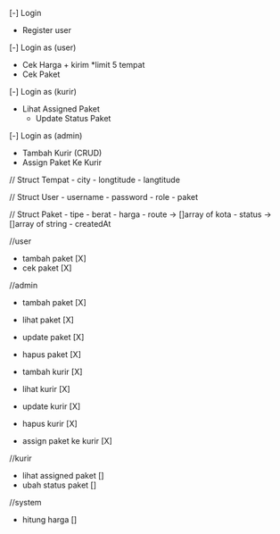 [-] Login 
 - Register user

[-] Login as (user)
 - Cek Harga + kirim *limit 5 tempat
 - Cek Paket

[-] Login as (kurir)
 - Lihat Assigned Paket
     - Update Status Paket

[-] Login as (admin)
 - Tambah Kurir (CRUD)
 - Assign Paket Ke Kurir

// Struct Tempat
    - city
    - longtitude
    - langtitude

// Struct User
    - username
    - password
    - role
    - paket

// Struct Paket
    - tipe
    - berat
    - harga
    - route -> []array of kota
    - status -> []array of string
    - createdAt

//user
- tambah paket [X]
- cek paket    [X]

//admin
- tambah paket [X]
- lihat paket  [X]
- update paket [X]
- hapus paket  [X]

- tambah kurir [X]
- lihat kurir  [X]
- update kurir [X]
- hapus kurir  [X]

- assign paket ke kurir [X]

//kurir
- lihat assigned paket []
- ubah status paket    []

//system
- hitung harga         []